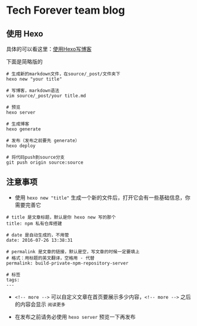 # Tech Forever team blog

## 使用 Hexo
具体的可以看这里：[使用Hexo写博客](http://blog.whatslife.cn/posts/use-Hexo/)

下面是简略版的

```
# 生成新的markdown文件，在source/_post/文件夹下
hexo new "your title"

# 写博客，markdown语法
vim source/_post/your title.md

# 预览
hexo server

# 生成博客
hexo generate

# 发布（发布之前要先 generate）
hexo deploy

# 将代码push到source分支
git push origin source:source
```

## 注意事项
* 使用 `hexo new "title"` 生成一个新的文件后，打开它会有一些基础信息，你需要完善它

```
# title 是文章标题，默认是你 hexo new 写的那个
title: npm 私有仓库搭建

# date 是自动生成的，不用管
date: 2016-07-26 13:38:31

# permalink 是文章的链接，默认是空，写文章的时候一定要填上
# 格式：用标题的英文翻译，空格用 - 代替
permalink: build-private-npm-repository-server

# 标签
tags:
---
```

* `<!-- more -->` 可以自定义文章在首页要展示多少内容，`<!-- more -->` 之后的内容会显示 `阅读更多`

* 在发布之前请务必使用 `hexo server` 预览一下再发布
